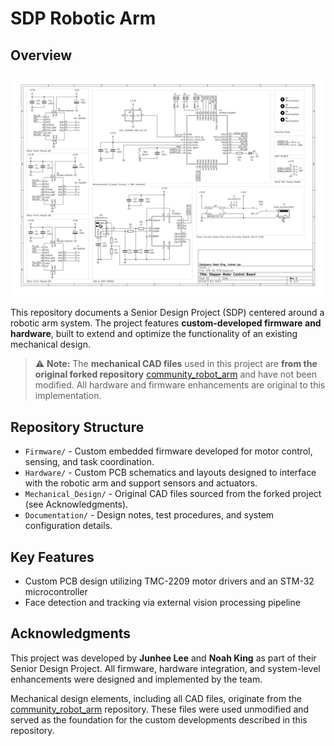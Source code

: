 # SDP Robotic Arm

## Overview

![Diagram](Images/schematic.svg)

This repository documents a Senior Design Project (SDP) centered around a robotic arm system. The project features **custom-developed firmware and hardware**, built to extend and optimize the functionality of an existing mechanical design.

> ⚠️ **Note:** The **mechanical CAD files** used in this project are **from the original forked repository** [community_robot_arm](https://github.com/20sffactory/community_robot_arm) and have not been modified. All hardware and firmware enhancements are original to this implementation.

## Repository Structure

- `Firmware/` - Custom embedded firmware developed for motor control, sensing, and task coordination.
- `Hardware/` - Custom PCB schematics and layouts designed to interface with the robotic arm and support sensors and actuators.
- `Mechanical_Design/` - Original CAD files sourced from the forked project (see Acknowledgments).
- `Documentation/` - Design notes, test procedures, and system configuration details.

## Key Features

- Custom PCB design utilizing TMC-2209 motor drivers and an STM-32 microcontroller
- Face detection and tracking via external vision processing pipeline

## Acknowledgments

This project was developed by **Junhee Lee** and **Noah King** as part of their Senior Design Project. All firmware, hardware integration, and system-level enhancements were designed and implemented by the team.

Mechanical design elements, including all CAD files, originate from the [community_robot_arm](https://github.com/20sffactory/community_robot_arm) repository. These files were used unmodified and served as the foundation for the custom developments described in this repository.

